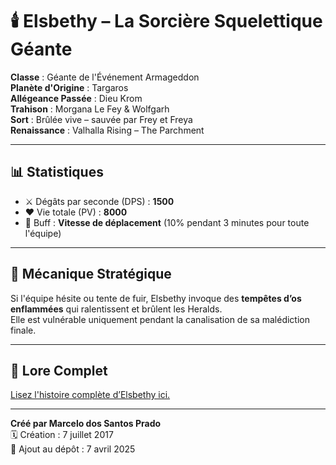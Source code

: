 # 🕯️ Elsbethy – La Sorcière Squelettique Géante

**Classe** : Géante de l'Événement Armageddon  
**Planète d'Origine** : Targaros  
**Allégeance Passée** : Dieu Krom  
**Trahison** : Morgana Le Fey & Wolfgarh  
**Sort** : Brûlée vive – sauvée par Frey et Freya  
**Renaissance** : Valhalla Rising – The Parchment

---

## 📊 Statistiques

- ⚔️ Dégâts par seconde (DPS) : **1500**
- ❤️ Vie totale (PV) : **8000**
- 🎁 Buff : **Vitesse de déplacement** (10% pendant 3 minutes pour toute l'équipe)

---

## 🧠 Mécanique Stratégique

Si l'équipe hésite ou tente de fuir, Elsbethy invoque des **tempêtes d’os enflammées** qui ralentissent et brûlent les Heralds.  
Elle est vulnérable uniquement pendant la canalisation de sa malédiction finale.

---

## 📜 Lore Complet

[Lisez l'histoire complète d’Elsbethy ici.](../README.md)

---

**Créé par Marcelo dos Santos Prado**  
🗓️ Création : 7 juillet 2017  
📁 Ajout au dépôt : 7 avril 2025  
